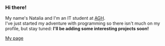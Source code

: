 ### Hi there!
My name's Natalia and I'm an IT student at [AGH](https://www.agh.edu.pl/).  
I've just started my adventure with programming so there isn't much on my profile, but stay tuned: **I'll be adding some interesting projects soon!**

[My page](https://natiniedzialek.github.io/)
